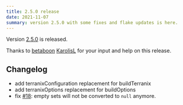 ```yaml
---
title: 2.5.0 release
date: 2021-11-07
summary: version 2.5.0 with some fixes and flake updates is here.
---
```


Version [2.5.0](https://github.com/terranix/terranix/releases/tag/2.5.0)
is released.

Thanks to
[betaboon](https://github.com/betaboon)
[KarolisL](https://github.com/KarolisL)
for your input and help on this release.

## Changelog

- add terranixConfiguration replacement for buildTerranix
- add terranixOptions replacement for buildOptions
- fix [#18](https://github.com/terranix/terranix/issues/18): empty sets will not be converted to `null` anymore.
